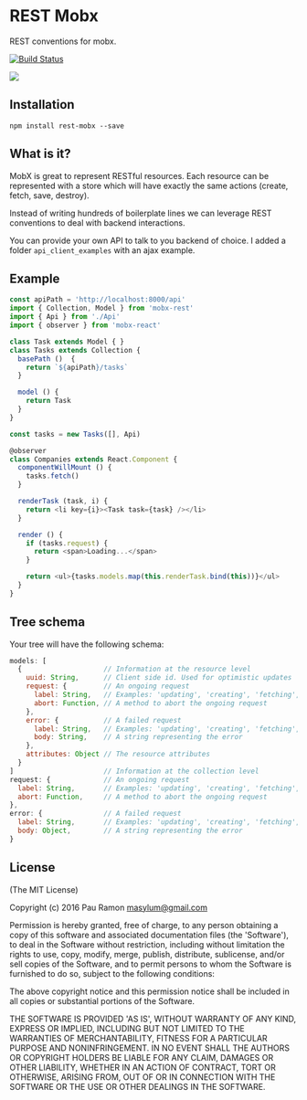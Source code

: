 # REST Mobx

REST conventions for mobx.

[![Build Status](https://travis-ci.org/masylum/mobx-rest.svg?branch=master)](https://travis-ci.org/masylum/mobx-rest)

![](https://media.giphy.com/media/b9QBHfcNpvqDK/giphy.gif)

## Installation

```
npm install rest-mobx --save
```

## What is it?

MobX is great to represent RESTful resources. Each resource can be represented
with a store which will have exactly the same actions (create, fetch, save, destroy).

Instead of writing hundreds of boilerplate lines we can leverage REST conventions
to deal with backend interactions.

You can provide your own API to talk to you backend of choice. I added a folder
`api_client_examples` with an ajax example.

## Example

```js
const apiPath = 'http://localhost:8000/api'
import { Collection, Model } from 'mobx-rest'
import { Api } from './Api'
import { observer } from 'mobx-react'

class Task extends Model { }
class Tasks extends Collection {
  basePath ()  {
    return `${apiPath}/tasks`
  }

  model () {
    return Task
  }
}

const tasks = new Tasks([], Api)

@observer
class Companies extends React.Component {
  componentWillMount () {
    tasks.fetch()
  }

  renderTask (task, i) {
    return <li key={i}><Task task={task} /></li>
  }

  render () {
    if (tasks.request) {
      return <span>Loading...</span>
    }

    return <ul>{tasks.models.map(this.renderTask.bind(this))}</ul>
  }
}

```

## Tree schema

Your tree will have the following schema:

```js
models: [
  {                    // Information at the resource level
    uuid: String,      // Client side id. Used for optimistic updates
    request: {         // An ongoing request
      label: String,   // Examples: 'updating', 'creating', 'fetching', 'destroying' ...
      abort: Function, // A method to abort the ongoing request
    },
    error: {           // A failed request
      label: String,   // Examples: 'updating', 'creating', 'fetching', 'destroying' ...
      body: String,    // A string representing the error
    },
    attributes: Object // The resource attributes
  }
]                      // Information at the collection level
request: {             // An ongoing request
  label: String,       // Examples: 'updating', 'creating', 'fetching', 'destroying' ...
  abort: Function,     // A method to abort the ongoing request
},
error: {               // A failed request
  label: String,       // Examples: 'updating', 'creating', 'fetching', 'destroying' ...
  body: Object,        // A string representing the error
}
```

## License

(The MIT License)

Copyright (c) 2016 Pau Ramon <masylum@gmail.com>

Permission is hereby granted, free of charge, to any person obtaining a copy of this software and associated documentation files (the 'Software'), to deal in the Software without restriction, including without limitation the rights to use, copy, modify, merge, publish, distribute, sublicense, and/or sell copies of the Software, and to permit persons to whom the Software is furnished to do so, subject to the following conditions:

The above copyright notice and this permission notice shall be included in all copies or substantial portions of the Software.

THE SOFTWARE IS PROVIDED 'AS IS', WITHOUT WARRANTY OF ANY KIND, EXPRESS OR IMPLIED, INCLUDING BUT NOT LIMITED TO THE WARRANTIES OF MERCHANTABILITY, FITNESS FOR A PARTICULAR PURPOSE AND NONINFRINGEMENT. IN NO EVENT SHALL THE AUTHORS OR COPYRIGHT HOLDERS BE LIABLE FOR ANY CLAIM, DAMAGES OR OTHER LIABILITY, WHETHER IN AN ACTION OF CONTRACT, TORT OR OTHERWISE, ARISING FROM, OUT OF OR IN CONNECTION WITH THE SOFTWARE OR THE USE OR OTHER DEALINGS IN THE SOFTWARE.
